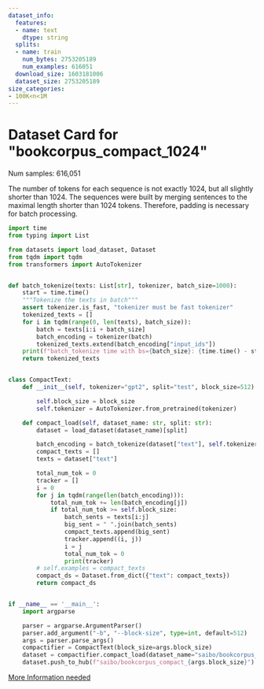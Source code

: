 ```yaml
---
dataset_info:
  features:
  - name: text
    dtype: string
  splits:
  - name: train
    num_bytes: 2753205189
    num_examples: 616051
  download_size: 1603181006
  dataset_size: 2753205189
size_categories:
- 100K<n<1M
---
```

# Dataset Card for "bookcorpus_compact_1024"

Num samples: 616,051

The number of tokens for each sequence is not exactly 1024, but all slightly shorter than 1024.
The sequences were built by merging sentences to the maximal length shorter than 1024 tokens.
Therefore, padding is necessary for batch processing.

```python
import time
from typing import List

from datasets import load_dataset, Dataset
from tqdm import tqdm
from transformers import AutoTokenizer


def batch_tokenize(texts: List[str], tokenizer, batch_size=1000):
    start = time.time()
    """Tokenize the texts in batch"""
    assert tokenizer.is_fast, "tokenizer must be fast tokenizer"
    tokenized_texts = []
    for i in tqdm(range(0, len(texts), batch_size)):
        batch = texts[i:i + batch_size]
        batch_encoding = tokenizer(batch)
        tokenized_texts.extend(batch_encoding["input_ids"])
    print(f"batch_tokenize time with bs={batch_size}: {time.time() - start}")
    return tokenized_texts


class CompactText:
    def __init__(self, tokenizer="gpt2", split="test", block_size=512):

        self.block_size = block_size
        self.tokenizer = AutoTokenizer.from_pretrained(tokenizer)

    def compact_load(self, dataset_name: str, split: str):
        dataset = load_dataset(dataset_name)[split]

        batch_encoding = batch_tokenize(dataset["text"], self.tokenizer, batch_size=10000)
        compact_texts = []
        texts = dataset["text"]

        total_num_tok = 0
        tracker = []
        i = 0
        for j in tqdm(range(len(batch_encoding))):
            total_num_tok += len(batch_encoding[j])
            if total_num_tok >= self.block_size:
                batch_sents = texts[i:j]
                big_sent = " ".join(batch_sents)
                compact_texts.append(big_sent)
                tracker.append((i, j))
                i = j
                total_num_tok = 0
                print(tracker)
        # self.examples = compact_texts
        compact_ds = Dataset.from_dict({"text": compact_texts})
        return compact_ds


if __name__ == '__main__':
    import argparse

    parser = argparse.ArgumentParser()
    parser.add_argument("-b", "--block-size", type=int, default=512)
    args = parser.parse_args()
    compactifier = CompactText(block_size=args.block_size)
    dataset = compactifier.compact_load(dataset_name="saibo/bookcorpus_deduplicated", split="train")
    dataset.push_to_hub(f"saibo/bookcorpus_compact_{args.block_size}")

```


[More Information needed](https://github.com/huggingface/datasets/blob/main/CONTRIBUTING.md#how-to-contribute-to-the-dataset-cards)